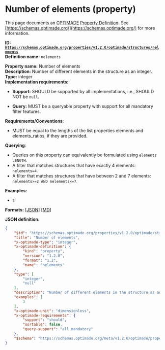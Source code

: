 # Number of elements (property)
This page documents an [OPTIMADE](https://www.optimade.org/) [Property Definition](https://schemas.optimade.org/#definitions). See [https://schemas.optimade.org/](https://schemas.optimade.org/) for more information.

**ID: [`https://schemas.optimade.org/properties/v1.2.0/optimade/structures/nelements`](https://schemas.optimade.org/properties/v1.2.0/optimade/structures/nelements)**  
**Definition name:** `nelements`

**Property name:** Number of elements  
**Description:** Number of different elements in the structure as an integer.  
**Type:** integer  
**Implementation requirements:**  
- **Support:** SHOULD be supported by all implementations, i.e., SHOULD NOT be `null`.  

- **Query:** MUST be a queryable property with support for all mandatory filter features.  

**Requirements/Conventions**:

- MUST be equal to the lengths of the list properties elements and elements_ratios, if they are provided.

**Querying**:

- Queries on this property can equivalently be formulated using `elements LENGTH`.
- A filter that matches structures that have exactly 4 elements: `nelements=4`.
- A filter that matches structures that have between 2 and 7 elements: `nelements>=2 AND nelements<=7`.

**Examples:**

- `3`

**Formats:** [[JSON](nelements.json)] [[MD](nelements.md)]

**JSON definition:**

``` json
{
    "$id": "https://schemas.optimade.org/properties/v1.2.0/optimade/structures/nelements",
    "title": "Number of elements",
    "x-optimade-type": "integer",
    "x-optimade-definition": {
        "kind": "property",
        "version": "1.2.0",
        "format": "1.2",
        "name": "nelements"
    },
    "type": [
        "integer",
        "null"
    ],
    "description": "Number of different elements in the structure as an integer.\n\n**Requirements/Conventions**:\n\n- MUST be equal to the lengths of the list properties elements and elements_ratios, if they are provided.\n\n**Querying**:\n\n- Queries on this property can equivalently be formulated using `elements LENGTH`.\n- A filter that matches structures that have exactly 4 elements: `nelements=4`.\n- A filter that matches structures that have between 2 and 7 elements: `nelements>=2 AND nelements<=7`.",
    "examples": [
        3
    ],
    "x-optimade-unit": "dimensionless",
    "x-optimade-requirements": {
        "support": "should",
        "sortable": false,
        "query-support": "all mandatory"
    },
    "$schema": "https://schemas.optimade.org/meta/v1.2.0/optimade/property_definition.md"
}
```